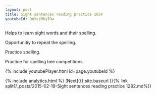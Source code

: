 ```yaml
---
layout: post
title: Sight sentences reading practice 1054
youtubeId: OuYejMhyIDw
---
```

 
 
Helps to learn sight words and their spelling.

Opportunitiy to repeat the spelling. 

Practice spelling. 
 
Practice for spelling bee competitions. 
 
{% include youtubePlayer.html id=page.youtubeId %}
 
 
{% include analytics.html %} 
[Next]({{ site.baseurl }}{% link  split1/_posts/2015-02-19-Sight sentences reading practice 1282.md%})
 
